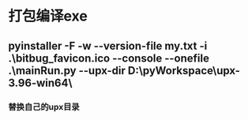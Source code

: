 #  打包编译exe
## pyinstaller  -F -w --version-file my.txt -i .\bitbug_favicon.ico --console --onefile .\mainRun.py --upx-dir D:\pyWorkspace\upx-3.96-win64\
### 替换自己的upx目录